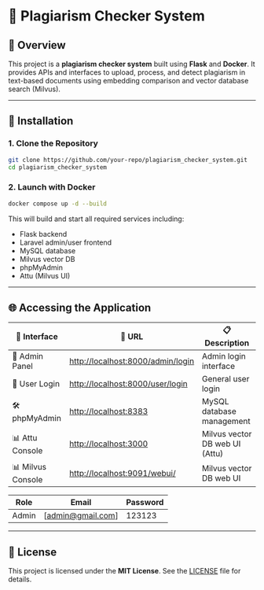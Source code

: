 # 🧠 Plagiarism Checker System

## 📄 Overview

This project is a **plagiarism checker system** built using **Flask** and **Docker**. It provides APIs and interfaces to upload, process, and detect plagiarism in text-based documents using embedding comparison and vector database search (Milvus).

---

## 🚀 Installation

### 1. Clone the Repository

```bash
git clone https://github.com/your-repo/plagiarism_checker_system.git
cd plagiarism_checker_system
```

### 2. Launch with Docker

```bash
docker compose up -d --build
```

This will build and start all required services including:

- Flask backend
- Laravel admin/user frontend
- MySQL database
- Milvus vector DB
- phpMyAdmin
- Attu (Milvus UI)

---

## 🌐 Accessing the Application

| 🧭 Interface      | 🔗 URL                                                                 | 📋 Description                 |
| ----------------- | ---------------------------------------------------------------------- | ------------------------------ |
| 🔐 Admin Panel    | [http://localhost:8000/admin/login](http://localhost:8000/admin/login) | Admin login interface          |
| 👤 User Login     | [http://localhost:8000/user/login](http://localhost:8000/user/login)   | General user login             |
| 🛠️ phpMyAdmin     | [http://localhost:8383](http://localhost:8383)                         | MySQL database management      |
| 📊 Attu Console   | [http://localhost:3000](http://localhost:3000)                         | Milvus vector DB web UI (Attu) |
| 📊 Milvus Console | [http://localhost:9091/webui/](http://localhost:9091/webui/)           | Milvus vector DB web UI        |

| Role  | Email             | Password |
| ----- | ----------------- | -------- |
| Admin | [admin@gmail.com] | 123123   |

---

## 📄 License

This project is licensed under the **MIT License**. See the [LICENSE](LICENSE) file for details.
